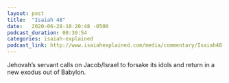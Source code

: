 ```yaml
---
layout: post
title:  "Isaiah 48"
date:   2020-06-28-10:20:48 -0500
podcast_duration: 00:30:54
categories: isaiah-explained
podcast_link: http://www.isaiahexplained.com/media/commentary/Isaiah48.mp3
---
```

Jehovah’s servant calls on Jacob/Israel to forsake its idols and return in a new exodus out of Babylon.
